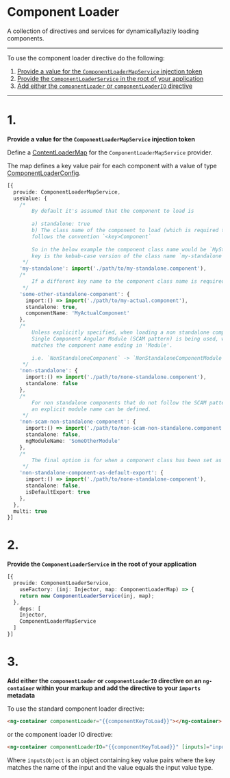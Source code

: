 <!-- THIS IS A GENERATED FILE - DO NOT EDIT -->

# Component Loader

A collection of directives and services for dynamically/lazily loading components.

---

To use the component loader directive do the following:

1) [Provide a value for the `ComponentLoaderMapService` injection token](#1)
2) [Provide the `ComponentLoaderService` in the root of your application](#2)
3) [Add either the `componentLoader` or `componentLoaderIO` directive](#3)

---

# 1.

**Provide a value for the `ComponentLoaderMapService` injection token**

Define a [ContentLoaderMap](https://github.com/jamesbrobb/jbr/blob/main/libraries/ui/src/lib/component-loader/component-loader.service.ts#L16) for the `ComponentLoaderMapService` provider.

The map defines a key value pair for each component with a value of type [ComponentLoaderConfig](https://github.com/jamesbrobb/jbr/blob/main/libraries/ui/src/lib/component-loader/component-loader.service.ts#L8).

```ts
[{
  provide: ComponentLoaderMapService,
  useValue: {
    /*  
        By default it's assumed that the component to load is
        
        a) standalone: true
        b) The class name of the component to load (which is required to access the component once it's loaded)
        follows the convention `<key>Component`
        
        So in the below example the component class name would be `MyStandaloneComponent` and the
        key is the kebab-case version of the class name `my-standalone` minus 'Component'. 
     */
    'my-standalone': import('./path/to/my-standalone.component'),
    /*
        If a different key name to the component class name is required, the component name can be explicitly defined.
     */
    'some-other-standalone-component': {
      import:() => import('./path/to/my-actual.component'),
      standalone: true,
      componentName: 'MyActualComponent'
    },
    /*
        Unless explicitly specified, when loading a non standalone component it's assumed that a
        Single Component Angular Module (SCAM pattern) is being used, whereby the module name
        matches the component name ending in 'Module'.
        
        i.e. `NonStandaloneComponent` -> `NonStandaloneComponentModule`
     */
    'non-standalone': {
      import:() => import('./path/to/none-standalone.component'),
      standalone: false
    },
    /*
        For non standalone components that do not follow the SCAM pattern
        an explicit module name can be defined.
     */
    'non-scam-non-standalone-component': {
      import:() => import('./path/to/non-scam-non-standalone.component'),
      standalone: false,
      ngModuleName: 'SomeOtherModule'
    },
    /*
        The final option is for when a component class has been set as a default export.
     */
    'non-standalone-component-as-default-export': {
      import:() => import('./path/to/none-standalone-component'),
      standalone: false,
      isDefaultExport: true
    },
  },
  multi: true
}]
```

# 2.

**Provide the `ComponentLoaderService` in the root of your application**

```ts
[{
  provide: ComponentLoaderService,
    useFactory: (inj: Injector, map: ComponentLoaderMap) => {
    return new ComponentLoaderService(inj, map);
  },
    deps: [
    Injector,
    ComponentLoaderMapService
  ]
}]
```


# 3.

**Add either the `componentLoader` or `componentLoaderIO` directive on an `ng-container` within your markup and add the directive to your `imports` metadata**

To use the standard component loader directive:

```html
<ng-container componentLoader="{{componentKeyToLoad}}"></ng-container>
```

or the component loader IO directive:

```html
<ng-container componentLoaderIO="{{componentKeyToLoad}}" [inputs]="inputsObject"></ng-container>
```

Where `inputsObject` is an object containing key value pairs where the key matches the name
of the input and the value equals the input value type.
